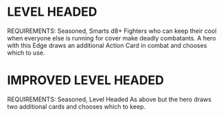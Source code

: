 # LEVEL HEADED
REQUIREMENTS: Seasoned, Smarts d8+
Fighters who can keep their cool when everyone else is running for cover make deadly combatants. A hero with this Edge draws an additional Action Card in combat and chooses which to use.

# IMPROVED LEVEL HEADED
REQUIREMENTS: Seasoned, Level Headed
As above but the hero draws two additional cards and chooses which to keep.